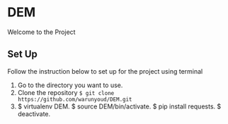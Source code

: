 # DEM
Welcome to the Project



## Set Up
Follow the instruction below to set up for the project using terminal

1. Go to the directory you want to use.
2. Clone the repository `$ git clone https://github.com/warunyoud/DEM.git`
3. $ virtualenv DEM.
$ source DEM/bin/activate.
$ pip install requests.
$ deactivate.
